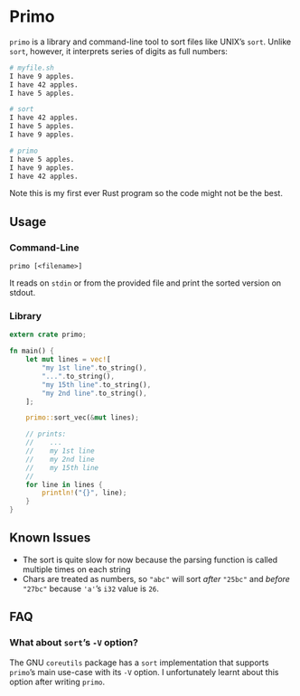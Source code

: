 # Primo

`primo` is a library and command-line tool to sort files like UNIX’s `sort`.
Unlike `sort`, however, it interprets series of digits as full numbers:

```sh
# myfile.sh
I have 9 apples.
I have 42 apples.
I have 5 apples.

# sort
I have 42 apples.
I have 5 apples.
I have 9 apples.

# primo
I have 5 apples.
I have 9 apples.
I have 42 apples.
```

Note this is my first ever Rust program so the code might not be the best.

## Usage

### Command-Line

    primo [<filename>]

It reads on `stdin` or from the provided file and print the sorted version on
stdout.

### Library

```rust
extern crate primo;

fn main() {
    let mut lines = vec![
        "my 1st line".to_string(),
        "...".to_string(),
        "my 15th line".to_string(),
        "my 2nd line".to_string(),
    ];

    primo::sort_vec(&mut lines);

    // prints:
    //    ...
    //    my 1st line
    //    my 2nd line
    //    my 15th line
    //
    for line in lines {
        println!("{}", line);
    }
}
```

## Known Issues

* The sort is quite slow for now because the parsing function is called
  multiple times on each string
* Chars are treated as numbers, so `"abc"` will sort *after*
  `"25bc"` and *before* `"27bc"` because `'a'`’s `i32` value is `26`.

## FAQ

### What about `sort`’s `-V` option?

The GNU `coreutils` package has a `sort` implementation that supports `primo`’s
main use-case with its `-V` option. I unfortunately learnt about this option
after writing `primo`.

